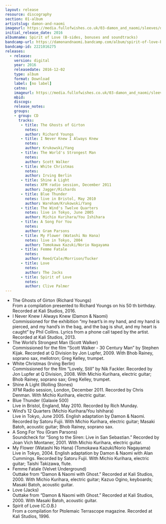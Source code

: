 ```yaml
---
layout: release
resource: discography
section: 01-album
artistslug: damon-and-naomi
imageurl: https://media.fullofwishes.co.uk/03-damon_and_naomi/sleeves/dan-spirit-of-love-album.jpg
initial_release_date: 2016
albumname: Spirit of Love (B-sides, bonuses and soundtracks)
bandcamp-url: https://damonandnaomi.bandcamp.com/album/spirit-of-love-b-sides-bonuses-and-soundtracks
bandcamp-id: 2221016275
releases:
  - release:
    version: digital
    year: 2016
    releasedate: 2016-12-02
    type: album
    format: Download
    label: [no label]
    catno:
    imageurl: https://media.fullofwishes.co.uk/03-damon_and_naomi/sleeves/dan-spirit-of-love-album.jpg
    mbid:
    discogs:
    release_notes:
    groups:
    - group: CD
      tracks:
       - title: The Ghosts of Girton
         notes:
         author: Richard Youngs
       - title: I Never Knew I Always Knew
         notes:
         author: Krukowski/Yang
       - title: The World's Strongest Man
         notes:
         author: Scott Walker
       - title: White Christmas
         notes:
         author: Irving Berlin
       - title: Shine A Light
         notes: XFM radio session, December 2011
         author: Jagger/Richards
       - title: Blue Thunder
         notes: live in Bristol, May 2010
         author: Wareham/Krukowski/Yang
       - title: The Wind's Twelve Quarters
         notes: live in Tokyo, June 2005
         author: Michio Kurihara/You Ishihara
       - title: A Song For You
         notes:
         author: Gram Parsons
       - title: My Flower (Watashi No Hana)
         notes: live in Tokyo, 2004
         author: Tomokawa Kazuki/Norio Nagayama
       - title: Femme Fatale
         notes:
         author: Reed/Cale/Morrison/Tucker
       - title: Love
         notes:
         author: The Jacks
       - title: Spirit of Love
         notes:
         author: Clive Palmer
---
```

<ul><li>The Ghosts of Girton (Richard Youngs)<br>
From a compilation presented to Richard Youngs on his 50 th birthday. Recorded at Kali Studios, 2016.</li>
<li>I Never Knew I Always Knew (Damon & Naomi)<br>
Commissioned for the exhibition “my heart’s in my hand, and my hand is pierced, and my hand’s in the bag,
and the bag is shut, and my heart is caught” by Phil Collins. Lyrics from a phone call taped by the artist.
Recorded at Kali Studios, 2013.</li>
<li>The World’s Strongest Man (Scott Walker)<br>
Commissioned for the film “Scott Walker - 30 Century Man” by Stephen Kijak. Recorded at Q Division
by Jon Lupfer, 2009. With Bhob Rainey, soprano sax, mellotron; Greg Kelley, trumpet.</li>
<li>White Christmas (Irving Berlin)<br>
Commissioned for the film “Lovely, Still” by Nik Fackler. Recorded by Jon Lupfer at Q Division, 2008.
With Michio Kurihara, electric guitar; Bhob Rainey, soprano sax; Greg Kelley, trumpet.</li>
<li>Shine A Light (Rolling Stones)<br>
XFM Radio session, London, December 2011. Recorded by Chris Denman. With Michio Kurihara, electric guitar.</li>
<li>Blue Thunder (Galaxie 500)<br>
Live in Bristol, England, May 2010. Recorded by Rich Munday.</li>
<li>Wind’s 12 Quarters (Michio Kurihara/You Ishihara)<br>
Live in Tokyo, June 2005. English adaptation by Damon & Naomi. Recorded by Satoru Fujii.
With Michio Kurihara, electric guitar; Masaki Batoh, acoustic guitar; Bhob Rainey, soprano sax.</li>
<li>A Song For You (Gram Parsons)<br>
Soundcheck for “Song to the Siren: Live in San Sebastian.” Recorded by Joan Vich Montaner, 2001.
With Michio Kurihara, electric guitar.</li>
<li>My Flower (Watashi No Hana) (Tomokawa Kazuki/Norio Nagayama)<br>
Live in Tokyo, 2004. English adaptation by Damon & Naomi with Alan Cummings. Recorded by Satoru Fujii.
With Michio Kurihara, electric guitar; Taishi Takizawa, flute.</li>
<li>Femme Fatale (Velvet Underground)<br>
Outtake from “Damon & Naomi with Ghost.” Recorded at Kali Studios, 2000.
With Michio Kurihara, electric guitar; Kazuo Ogino, keyboards; Masaki Batoh, acoustic guitar.</li>
<li>Love (Jacks)<br>
Outtake from “Damon & Naomi with Ghost.” Recorded at Kali Studios, 2000. With Masaki Batoh, acoustic guitar.</li>
<li>Spirit of Love (C.O.B.)<br>
From a compilation for Ptolemaic Terrascope magazine. Recorded at Kali Studios, 1996.</ul>
